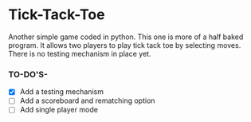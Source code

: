
# Tick-Tack-Toe
Another simple game coded in python.
This one is more of a half baked program.
It allows two players to play tick tack toe by selecting moves.
There is no testing mechanism in place yet.


### TO-DO'S-

-[x]  Add a testing mechanism
-[ ]  Add a scoreboard and rematching option
-[ ]  Add single player mode

